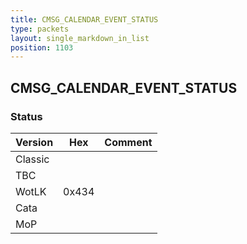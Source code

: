 ```yaml
---
title: CMSG_CALENDAR_EVENT_STATUS
type: packets
layout: single_markdown_in_list
position: 1103
---
```


## CMSG_CALENDAR_EVENT_STATUS

### Status

Version    | Hex        | Comment
---------- | ---------- | ---------- 
Classic    |            |
TBC        |            |
WotLK      | 0x434      |
Cata       |            |
MoP        |            |